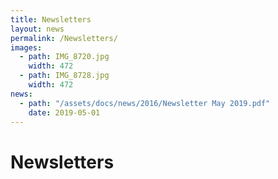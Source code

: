 ```yaml
---
title: Newsletters
layout: news
permalink: /Newsletters/
images:
  - path: IMG_8720.jpg
    width: 472
  - path: IMG_8728.jpg
    width: 472
news:
  - path: "/assets/docs/news/2016/Newsletter May 2019.pdf"
    date: 2019-05-01
---
```


# Newsletters
